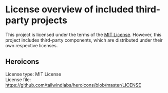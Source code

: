 # License overview of included third-party projects

This project is licensed under the terms of the [MIT License](LICENSE).
However, this project includes third-party components, which are distributed under their own respective licenses.

## Heroicons

License type: MIT License<br/>
License file: https://github.com/tailwindlabs/heroicons/blob/master/LICENSE
